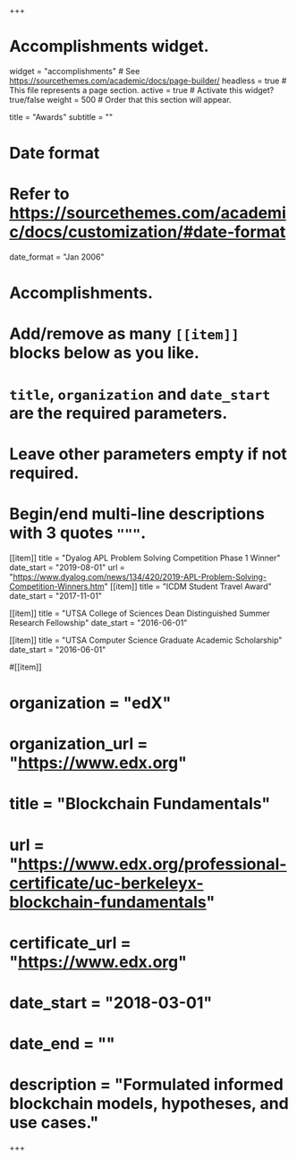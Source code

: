 +++
# Accomplishments widget.
widget = "accomplishments"  # See https://sourcethemes.com/academic/docs/page-builder/
headless = true  # This file represents a page section.
active = true  # Activate this widget? true/false
weight = 500  # Order that this section will appear.

title = "Awards"
subtitle = ""

# Date format
#   Refer to https://sourcethemes.com/academic/docs/customization/#date-format
date_format = "Jan 2006"

# Accomplishments.
#   Add/remove as many `[[item]]` blocks below as you like.
#   `title`, `organization` and `date_start` are the required parameters.
#   Leave other parameters empty if not required.
#   Begin/end multi-line descriptions with 3 quotes `"""`.

[[item]]
  title = "Dyalog APL Problem Solving Competition Phase 1 Winner"
  date_start = "2019-08-01"
  url = "https://www.dyalog.com/news/134/420/2019-APL-Problem-Solving-Competition-Winners.htm"
[[item]]
  title = "ICDM Student Travel Award"
  date_start = "2017-11-01"

[[item]]
  title = "UTSA College of Sciences Dean Distinguished Summer Research Fellowship"
  date_start = "2016-06-01"

[[item]]
  title = "UTSA Computer Science Graduate Academic Scholarship"
  date_start = "2016-06-01"

#[[item]]
#  organization = "edX"
#  organization_url = "https://www.edx.org"
#  title = "Blockchain Fundamentals"
#  url = "https://www.edx.org/professional-certificate/uc-berkeleyx-blockchain-fundamentals"
#  certificate_url = "https://www.edx.org"
#  date_start = "2018-03-01"
#  date_end = ""
#  description = "Formulated informed blockchain models, hypotheses, and use cases."
+++
